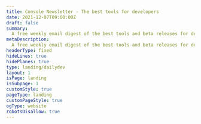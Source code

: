 ```yaml
---
title: Console Newsletter - The best tools for developers
date: 2021-12-07T09:00:00Z
draft: false
summary:
  A free weekly email digest of the best tools and beta releases for developers.
metaDescription:
  A free weekly email digest of the best tools and beta releases for developers.
headerType: fixed
hideLines: true
hidePlanes: true
type: landing/dailydev
layout: 1
isPage: landing
isSubpage: 1
customStyle: true
pageType: landing
customPageStyle: true
ogType: website
robotsDisallow: true
---
```

